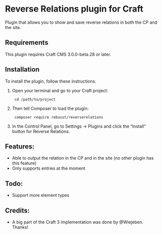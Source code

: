 Reverse Relations plugin for Craft
=================

Plugin that allows you to show and save reverse relations in both the CP and the site.

## Requirements

This plugin requires Craft CMS 3.0.0-beta.28 or later.

## Installation

To install the plugin, follow these instructions.

1. Open your terminal and go to your Craft project:

        cd /path/to/project

2. Then tell Composer to load the plugin:

        composer require robuust/reverserelations

3. In the Control Panel, go to Settings → Plugins and click the “Install” button for Reverse Relations.

## Features:
- Able to output the relation in the CP and in the site (no other plugin has this feature)
- Only supports entries at the moment

## Todo:
- Support more element types

## Credits:
- A big part of the Craft 3 implementation was done by @Wiejeben. Thanks!
